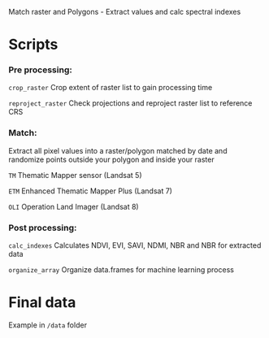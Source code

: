 Match raster and Polygons - Extract values and calc spectral indexes

# Scripts
### Pre processing:

`crop_raster` Crop extent of raster list to gain processing time

`reproject_raster` Check projections and reproject raster list to reference CRS

### Match:

Extract all pixel values into a raster/polygon matched by date
and randomize points outside your polygon and inside your raster

`TM` Thematic Mapper sensor (Landsat 5)

`ETM` Enhanced Thematic Mapper Plus (Landsat 7)

`OLI` Operation Land Imager (Landsat 8)

### Post processing:

`calc_indexes` Calculates NDVI, EVI, SAVI, NDMI, NBR and NBR for extracted data

`organize_array` Organize data.frames for machine learning process


# Final data

Example in `/data` folder
